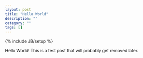 ```yaml
---
layout: post
title: "Hello World"
description: ""
category: ""
tags: []
---
```

{% include JB/setup %}

Hello World! This is a test post that will probably get removed later.
<!--more-->

